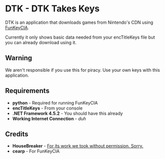 # DTK - DTK Takes Keys
DTK is an application that downloads games from Nintendo's CDN using [FunKeyCIA](http://gbatemp.net/threads/release-funkeycia-make-good-cias-from-eshop-content-no-tickets-needed.423025/).

Currently it only shows basic data needed from your encTitleKeys file but you can already download using it.

## Warning
We aren't responsible if you use this for piracy. Use your own keys with this application.

## Requirements
* **python** - Required for running FunKeyCIA
* **encTitleKeys** - From your console
* **.NET Framework 4.5.2** - You should have this already
* **Working Internet Connection** - *duh*

## Credits
* **HouseBreaker** - [For its work we took without permission. Sorry.](https://github.com/HouseBreaker/NintendoCDN-TicketParser)
* **cearp** - For FunKeyCIA
